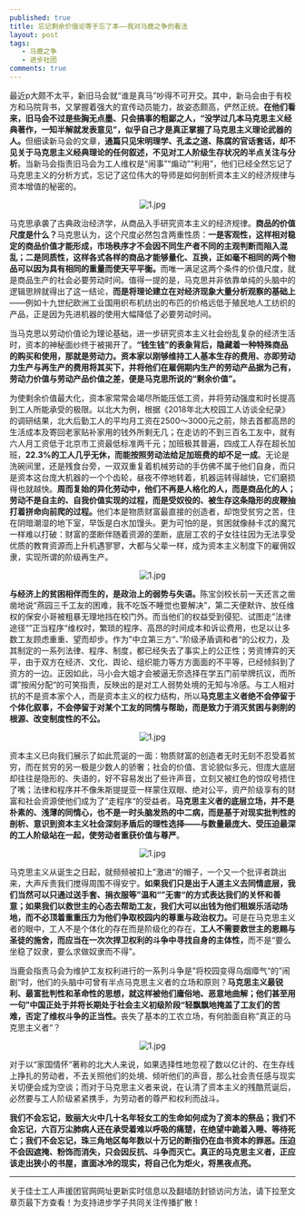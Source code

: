 ```yaml
---
published: true
title: 忘记剩余价值论等于忘了本——我对马鹿之争的看法
layout: post
tags:
   - 马鹿之争
   - 进步社团
comments: true
---
```

最近p大颇不太平，新旧马会就“谁是真马”吵得不可开交。其中，新马会由于有校方和马院背书，又掌握着强大的宣传动员能力，故姿态颇高，俨然正统。<b><strong>在他们看来，旧马会不过是些胸无点墨、只会搞事的粗鄙之人，“没学过几本马克思主义经典著作，一知半解就发表意见”，似乎自己才是真正掌握了马克思主义理论武器的人。</strong></b>但细读新马会的文章，<b><strong>通篇只见宋明理学、孔孟之道、陈腐的官话套话，却不见关于马克思主义经典理论的任何叙述，不见对工人阶级生存状况的半点关注与分析</strong></b>。当新马会指责旧马会为工人维权是“闹事”“煽动”“利用”，他们已经全然忘记了马克思主义的分析方式，忘记了这位伟大的导师是如何剖析资本主义的经济规律与资本增值的秘密的。

<p align="center"><img src="https://forrenmin.files.wordpress.com/2019/01/u15079109251321055696fm26gp0.jpg" alt="1.jpg" title="1.jpg" /></p>

马克思承袭了古典政治经济学，从商品入手研究资本主义的经济规律。<b><strong>商品的价值尺度是什么？</strong></b>马克思认为，这个尺度必然包含两重性质：<b><strong>一是客观性，这样相对稳定的商品价值才能形成，市场秩序才不会因不同生产者不同的主观判断而陷入混乱；二是同质性，这样各式各样的商品才能够量化、互换，正如毫不相同的两个物品可以因为具有相同的重量而使天平平衡。</strong></b>而唯一满足这两个条件的价值尺度，就是商品生产的社会必要劳动时间。值得一提的是，马克思并非依靠单纯的头脑中的逻辑思辨就得出了这一结论，<b><strong>而是将理论建立在对经济现象大量分析观察的基础上</strong></b>——例如十九世纪欧洲工业国用织布机纺出的布匹的价格远低于殖民地人工纺织的产品，正是因为先进机器的使用大幅降低了必要劳动时间。

当马克思以劳动价值论为理论基础，进一步研究资本主义社会纷乱复杂的经济生活时，资本的神秘面纱终于被揭开了。<b><strong>“钱生钱”的表象背后，隐藏着一种特殊商品的购买和使用，那就是劳动力。资本家以刚够维持工人基本生存的费用、亦即劳动力生产与再生产的费用将其买下，并将他们在雇佣期内生产的劳动产品据为己有，劳动力价值与劳动产品价值之差，便是马克思所说的“剩余价值”。</strong></b>

为使剩余价值最大化，资本家常常会竭尽所能压低工资，并将劳动强度和时长提高到工人所能承受的极限。以北大为例，根据《2018年北大校园工人访谈全纪录》的调研结果，北大后勤工人的平均月工资在2500～3000元之前，除去首都高昂的生活成本及寄回老家贴补家用的钱外所剩无几；在走访的不到三百名工友中，就有六人月工资低于北京市工资最低标准两千元；加班极其普遍，四成工人存在超长加班，<b><strong>22.3%</strong></b><b><strong>的工人几乎无休，而能按照劳动法给足加班费的却不足一成</strong></b>。无论是洗碗间里，还是残食台旁，一双双重复着机械劳动的手仿佛不属于他们自身，而只是资本这台庞大机器的一个个齿轮，昼夜不停地转着，机器运转得越快，它们磨损得也就越快。<b><strong>周而复始的异化劳动中，他们不再是人格化的人，而是商品化的人；劳动不是自主的、自我价值实现的过程，而是受奴役的、被生存这条隐形的皮鞭抽打着拼命向前爬的过程。</strong></b>他们本是物质财富最直接的创造者，却饱受贫穷之苦，住在阴暗潮湿的地下室，早饭是白水加馒头。更为可怕的是，贫困就像赫卡忒的魔咒一样难以打破：财富的垄断伴随着资源的垄断，底层工农的子女往往因为无法享受优质的教育资源而上升机遇寥寥，大都与父辈一样，成为资本主义制度下的雇佣奴隶，实现所谓的阶级再生产。</strong></b>

<p align="center"><img src="https://forrenmin.files.wordpress.com/2019/01/640.jpeg" alt="1.jpg" title="1.jpg" /></p>

<b><strong>与经济上的贫困相伴而生的，是政治上的弱势与失语。</strong></b>陈宝剑校长前一天还言之凿凿地说“燕园三千工友的困难，我不吃饭不睡觉也要解决”，第二天便默许、放任维权的保安小哥被粗暴无理地挡在校门外。而当他们的权益受到侵犯、试图走”法律途径“”正当程序“维权时，繁琐的程序、高昂的时间成本和诉讼费用，也足以让多数工友顾虑重重、望而却步。作为”中立第三方“、”阶级矛盾调和者“的公权力，及其制定的一系列法律、程序、制度，都已经失去了事实上的公正性；劳资博弈的天平，由于双方在经济、文化、舆论、组织能力等方方面面的不平等，已经倾斜到了资方的一边。正因如此，马小会大姐才会被逼无奈选择在学五门前举牌抗议，而所谓”按闹分配“的可笑指责，反映出的是对工人弱势处境的无知与冷感。与工人相对抗的不是资本家个人，而是资本主义的权力结构，所以<b><strong>马克思主义者绝不会停留于个体化叙事，不会停留于对某个工友的同情与帮助，而是致力于消灭贫困与剥削的根源、改变制度性的不公。</strong></b>

<p align="center"><img src="https://forrenmin.files.wordpress.com/2019/01/u19539838184211227677fm26gp0.jpg" alt="1.jpg" title="1.jpg" /></p>

资本主义已向我们展示了如此荒诞的一面：物质财富的创造者无时无刻不忍受着贫穷，而在贫穷的另一极是少数人的骄奢；社会的价值、言论貌似多元，但庞大底层却往往是隐形的、失语的，好不容易发出了些许声音，立刻又被红色的惊叹号捂住了嘴；法律和程序并不像朱斯提提亚一样蒙住双眼、绝对公平，资产阶级享有的财富和社会资源使他们成为了”走程序“的受益者。<b><strong>马克思主义者的底层立场，并不是朴素的、浅薄的同情心，也不是一时头脑发热的中二病，而是基于对现实批判性的剖析、意识到资本主义社会深刻矛盾后的理性选择</strong></b><b><strong>——</strong></b><b><strong>与数量最庞大、受压迫最深的工人阶级站在一起，使劳动者重获价值与尊严</strong></b>。
<p align="center"><img src="https://forrenmin.files.wordpress.com/2019/01/001pp8utzy7aidhpnnja1690.jpeg" alt="1.jpg" title="1.jpg" /></p>

马克思主义从诞生之日起，就频频被扣上”激进“的帽子，一个又一个批评者跳出来，大声斥责我们搅得周围不得安宁。<b><strong>如果我们只是出于人道主义去同情底层，我们当然可以只通过送手套、捐衣服等</strong></b><b><strong>”</strong></b><b><strong>温和</strong></b><b><strong>“”</strong></b><b><strong>无害</strong></b><b><strong>“</strong></b><b><strong>的方式表达我们的关怀和善意；如果我们以救世主的心态去帮助工友，我们大可以出钱为他们租娱乐活动场地，而不必顶着重重压力为他们争取校园内的尊重与政治权力。</strong></b>可是在马克思主义者的眼中，工人不是个体化的存在而是阶级化的存在，<b><strong>工人不需要救世主的恩赐与圣徒的施舍，而应当在一次次捍卫权利的斗争中寻找自身的主体性，</strong></b>而不是“要么坐稳了奴隶，要么求做奴隶而不得”。

当鹿会指责马会为维护工友权利进行的一系列斗争是”将校园变得乌烟瘴气“的”闹剧“时，他们的头脑中可曾有半点马克思主义者的立场和原则？<b><strong>马克思主义最锐利、最富批判性和革命性的思想，就这样被他们庸俗地、恶意地曲解；他们甚至用一句</strong></b><b><strong>”</strong></b><b><strong>中国正处于并将长期处于社会主义初级阶段</strong></b><b><strong>“</strong></b><b><strong>轻飘飘地掩盖了工友们的苦难，否定了维权斗争的正当性。</strong></b>丧失了基本的工农立场，有何脸面自称”真正的马克思主义者“？

<p align="center"><img src="https://forrenmin.files.wordpress.com/2019/01/1523934655296119_1000_1000.jpg" alt="1.jpg" title="1.jpg" /></p>

对于以“家国情怀“著称的北大人来说，如果选择性地忽视了数以亿计的、在生存线上挣扎的劳动者，不去关照他们的处境、倾听他们的声音，那么社会责任感与现实关切便会成为空谈；而对于马克思主义者来说，在认清了资本主义的残酷荒诞后，必然要与工人阶级紧紧携手，为劳动者的尊严和权利而战斗。

**我们不会忘记，致丽大火中几十名年轻女工的生命如何成为了资本的祭品；我们不会忘记，六百万尘肺病人还在承受着难以呼吸的痛楚，在绝望中跪着入睡、等待死亡；我们不会忘记，珠三角地区每年数以十万记的断指仍在血书资本的罪恶。压迫不会因遮掩、粉饰而消失，只会因反抗、斗争而灭亡。真正的马克思主义者，正应该走出狭小的书屋，直面冰冷的现实，将自己化为炬火，将黑夜点亮。**

---
关于佳士工人声援团官网网址更新实时信息以及翻墙防封锁访问方法，请下拉至文章页最下方查看！为支持进步学子共同关注传播扩散！
